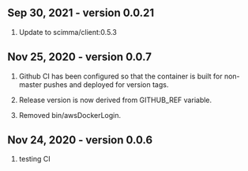 ## Sep 30, 2021 - version 0.0.21

  1. Update to scimma/client:0.5.3

## Nov 25, 2020 - version 0.0.7

  1. Github CI has been configured so that the container is built
     for non-master pushes and deployed for version tags.

  2. Release version is now derived from GITHUB_REF variable.

  3. Removed bin/awsDockerLogin. 

## Nov 24, 2020 - version 0.0.6

  1. testing CI
